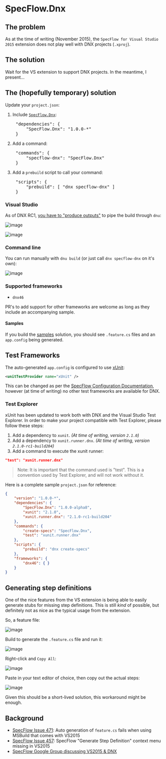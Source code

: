 # SpecFlow.Dnx

## The problem

As at the time of writing (November 2015), the `SpecFlow for Visual Studio 2015` extension does not play well with DNX projects (`.xproj`).

## The solution

Wait for the VS extension to support DNX projects. In the meantime, I present...

## The (hopefully temporary) solution

Update your `project.json`:

<!-- Resort to <pre> since markdown code blocks break the list numbering. -->
1. Include [`SpecFlow.Dnx`](https://www.nuget.org/packages/SpecFlow.Dnx):
<pre>
	"dependencies": {
		"SpecFlow.Dnx": "1.0.0-*"
	}
</pre>
2. Add a command:
<pre>
	"commands": {
		"specflow-dnx": "SpecFlow.Dnx"
	}
</pre>
3. Add a `prebuild` script to call your command:
<pre>
	"scripts": {
		"prebuild": [ "dnx specflow-dnx" ]
	}
</pre>

### Visual Studio

As of DNX RC1, [you have to "produce outputs"](https://github.com/aspnet/Home/issues/432) to pipe the build through `dnu`:

![image](https://cloud.githubusercontent.com/assets/2253814/11394282/f096a800-93c8-11e5-8b62-03d80cfb1b0e.png)

![image](https://cloud.githubusercontent.com/assets/2253814/11394338/4471d1a2-93c9-11e5-94d1-ac2744f77d84.png)

### Command line

You can run manually with `dnu build` (or just call `dnx specflow-dnx` on it's own):

![image](https://cloud.githubusercontent.com/assets/2253814/11385431/a6922a22-937d-11e5-9dc4-c47cdeb95595.png)

### Supported frameworks

- `dnx46`

PR's to add support for other frameworks are welcome as long as they include an accompanying sample.

#### Samples

If you build the [samples](https://github.com/stajs/SpecFlow.Dnx/tree/master/samples) solution, you should see `.feature.cs` files and an `app.config` being generated.

## Test Frameworks

The auto-generated `app.config` is configured to use [xUnit](https://xunit.github.io/):

```xml
<unitTestProvider name="xUnit" />
```

This can be changed as per the [SpecFlow Configuration Documentation](https://github.com/techtalk/SpecFlow/wiki/Configuration), however (at time of writing) no other test frameworks are available for DNX.

### Test Explorer

xUnit has been updated to work both with DNX and the Visual Studio Test Explorer. In order to make your project compatible with Test Explorer, please follow these steps:

1. Add a dependency to `xunit`. _(At time of writing, version `2.1.0`)_
2. Add a dependency to `xunit.runner.dnx`. _(At time of writing, version `2.1.0-rc1-build204`)_
3. Add a command to execute the xunit runner:

```json
"test": "xunit.runner.dnx"
```

> Note: It is important that the command used is "test". This is a convention used by Test Explorer, and will not work without it.

Here is a complete sample `project.json` for reference:

```json
{
	"version": "1.0.0-*",
	"dependencies": {
		"SpecFlow.Dnx": "1.0.0-alpha8",
		"xunit": "2.1.0",
		"xunit.runner.dnx": "2.1.0-rc1-build204"
	},
	"commands": {
		"create-specs": "SpecFlow.Dnx",
		"test": "xunit.runner.dnx"
	},
	"scripts": {
		"prebuild": "dnx create-specs"
	},
	"frameworks": {
		"dnx46": { }
	}
}
```

## Generating step definitions

One of the nice features from the VS extension is being able to easily generate stubs for missing step definitions. This is still _kind_ of possible, but definitely not as nice as the typical usage from the extension.

So, a feature file:

![image](https://cloud.githubusercontent.com/assets/2253814/11574021/299d6d40-9a6e-11e5-9342-3cf9c91565cc.png)

Build to generate the `.feature.cs` file and run it:

![image](https://cloud.githubusercontent.com/assets/2253814/11574057/54f43bb8-9a6e-11e5-91d4-2910c1ee8185.png)

Right-click and `Copy All`:

![image](https://cloud.githubusercontent.com/assets/2253814/11574068/66050a5e-9a6e-11e5-9f7a-264c6935b3b6.png)

Paste in your text editor of choice, then copy out the actual steps:

![image](https://cloud.githubusercontent.com/assets/2253814/11574120/932672c0-9a6e-11e5-8f70-cff5a74c5da6.png)

Given this should be a short-lived solution, this workaround might be enough.

## Background

- [SpecFlow Issue 471](https://github.com/techtalk/SpecFlow/issues/471): Auto generation of `feature.cs` fails when using MSBuild that comes with VS2015
- [SpecFlow Issue 457](https://github.com/techtalk/SpecFlow/issues/457): SpecFlow "Generate Step Definition" context menu missing in VS2015
- [SpecFlow Google Group discussing VS2015 & DNX](https://groups.google.com/forum/#!topic/specflow/JTKdOTV)
